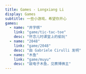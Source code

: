 ```yaml
---
title: Games - Longxiang Li
display: Games
subtitle: 一些小游戏，希望你开心
games:
  - name: "井字棋"
    link: "game/tic-tac-toe"
    desc: "怀念儿时课堂上的偷玩"
  - name: "2048"
    link: "game/2048"
    desc: "由 Gabriele Cirulli 发明"
  - name: "木鱼"
    link: "game/muyu"
    desc: "敲电子木鱼，见赛博佛主"
---
```


<ListGames :games="frontmatter.games" />
